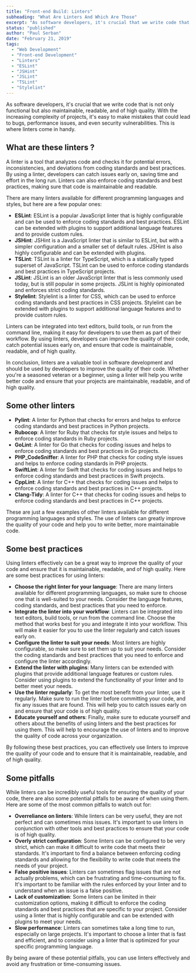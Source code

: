 ```yaml
---
title: "Front-end Build: Linters"
subheading: "What Are Linters And Which Are Those"
excerpt: "As software developers, it's crucial that we write code that is not only functional but also maintainable, readable, and of high quality. With the increasing complexity of projects, it's easy to make mistakes that could lead to bugs, performance issues, and even security vulnerabilities. This is where linters come in handy."
status: "published"
author: "Paul Serban"
date: "February 21, 2019"
tags:
  - "Web Development"
  - "Front-end Development"
  - "Linters"
  - "ESLint"
  - "JSHint"
  - "JSLint"
  - "TSLint"
  - "Stylelint"
---
```


As software developers, it's crucial that we write code that is not only functional but also maintainable, readable, and of high quality. With the increasing complexity of projects, it's easy to make mistakes that could lead to bugs, performance issues, and even security vulnerabilities. This is where linters come in handy.

## What are these linters ?

A linter is a tool that analyzes code and checks it for potential errors, inconsistencies, and deviations from coding standards and best practices. By using a linter, developers can catch issues early on, saving time and effort in the long run. Linters can also enforce coding standards and best practices, making sure that code is maintainable and readable.

There are many linters available for different programming languages and styles, but here are a few popular ones:

- **ESLint**: ESLint is a popular JavaScript linter that is highly configurable and can be used to enforce coding standards and best practices. ESLint can be extended with plugins to support additional language features and to provide custom rules.
- **JSHint**: JSHint is a JavaScript linter that is similar to ESLint, but with a simpler configuration and a smaller set of default rules. JSHint is also highly configurable and can be extended with plugins.
- **TSLint**: TSLint is a linter for TypeScript, which is a statically typed superset of JavaScript. TSLint can be used to enforce coding standards and best practices in TypeScript projects.
- **JSLint**: JSLint is an older JavaScript linter that is less commonly used today, but is still popular in some projects. JSLint is highly opinionated and enforces strict coding standards.
- **Stylelint**: Stylelint is a linter for CSS, which can be used to enforce coding standards and best practices in CSS projects. Stylelint can be extended with plugins to support additional language features and to provide custom rules.

Linters can be integrated into text editors, build tools, or run from the command line, making it easy for developers to use them as part of their workflow. By using linters, developers can improve the quality of their code, catch potential issues early on, and ensure that code is maintainable, readable, and of high quality.

In conclusion, linters are a valuable tool in software development and should be used by developers to improve the quality of their code. Whether you're a seasoned veteran or a beginner, using a linter will help you write better code and ensure that your projects are maintainable, readable, and of high quality.

## Some other linters

- **Pylint**: A linter for Python that checks for errors and helps to enforce coding standards and best practices in Python projects.
- **Rubocop**: A linter for Ruby that checks for style issues and helps to enforce coding standards in Ruby projects.
- **GoLint**: A linter for Go that checks for coding issues and helps to enforce coding standards and best practices in Go projects.
- **PHP_CodeSniffer**: A linter for PHP that checks for coding style issues and helps to enforce coding standards in PHP projects.
- **SwiftLint**: A linter for Swift that checks for coding issues and helps to enforce coding standards and best practices in Swift projects.
- **CppLint**: A linter for C++ that checks for coding issues and helps to enforce coding standards and best practices in C++ projects.
- **Clang-Tidy**: A linter for C++ that checks for coding issues and helps to enforce coding standards and best practices in C++ projects.

These are just a few examples of other linters available for different programming languages and styles. The use of linters can greatly improve the quality of your code and help you to write better, more maintainable code.

## Some best practices

Using linters effectively can be a great way to improve the quality of your code and ensure that it is maintainable, readable, and of high quality. Here are some best practices for using linters:

- **Choose the right linter for your language**: There are many linters available for different programming languages, so make sure to choose one that is well-suited to your needs. Consider the language features, coding standards, and best practices that you need to enforce.
- **Integrate the linter into your workflow**: Linters can be integrated into text editors, build tools, or run from the command line. Choose the method that works best for you and integrate it into your workflow. This will make it easier for you to use the linter regularly and catch issues early on.
- **Configure the linter to suit your needs**: Most linters are highly configurable, so make sure to set them up to suit your needs. Consider the coding standards and best practices that you need to enforce and configure the linter accordingly.
- **Extend the linter with plugins**: Many linters can be extended with plugins that provide additional language features or custom rules. Consider using plugins to extend the functionality of your linter and to better meet your needs.
- **Use the linter regularly**: To get the most benefit from your linter, use it regularly. Make sure to run the linter before committing your code, and fix any issues that are found. This will help you to catch issues early on and ensure that your code is of high quality.
- **Educate yourself and others**: Finally, make sure to educate yourself and others about the benefits of using linters and the best practices for using them. This will help to encourage the use of linters and to improve the quality of code across your organization.

By following these best practices, you can effectively use linters to improve the quality of your code and to ensure that it is maintainable, readable, and of high quality.

## Some pitfalls

While linters can be incredibly useful tools for ensuring the quality of your code, there are also some potential pitfalls to be aware of when using them. Here are some of the most common pitfalls to watch out for:

- **Overreliance on linters**: While linters can be very useful, they are not perfect and can sometimes miss issues. It's important to use linters in conjunction with other tools and best practices to ensure that your code is of high quality.
- **Overly strict configuration**: Some linters can be configured to be very strict, which can make it difficult to write code that meets their standards. It's important to find a balance between enforcing coding standards and allowing for the flexibility to write code that meets the needs of your project.
- **False positive issues**: Linters can sometimes flag issues that are not actually problems, which can be frustrating and time-consuming to fix. It's important to be familiar with the rules enforced by your linter and to understand when an issue is a false positive.
- **Lack of customization**: Some linters can be limited in their customization options, making it difficult to enforce the coding standards and best practices that are specific to your project. Consider using a linter that is highly configurable and can be extended with plugins to meet your needs.
- **Slow performance**: Linters can sometimes take a long time to run, especially on large projects. It's important to choose a linter that is fast and efficient, and to consider using a linter that is optimized for your specific programming language.

By being aware of these potential pitfalls, you can use linters effectively and avoid any frustration or time-consuming issues.
